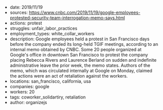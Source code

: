 - date: 2019/11/19
- sources: https://www.cnbc.com/2019/11/19/google-employees-protested-security-team-interrogation-memo-says.html
- actions: protest
- struggles: unfair_labor_practices
- employment_types: white_collar_workers
- description: Google employees held a protest in San Francisco days before the company ended its long-held TGIF meetings, according to an internal memo obtained by CNBC. Some 20 people organized at Google's office in downtown San Francisco to protest the company placing Rebecca Rivers and Laurence Berland on sudden and indefinite administrative leave the prior week, the memo states. Authors of the memo, which was circulated internally at Google on Monday, claimed the actions were an act of retaliation against the workers.
- locations: san_francisco, california, usa
- companies: google
- workers: 20
- tags: coworker_solidartiry, retaliation
- author: organizejs
